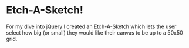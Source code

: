 # Etch-A-Sketch!

For my dive into jQuery I created an Etch-A-Sketch which lets the user select how big (or small) they would like their canvas to be up to a 50x50 grid.
